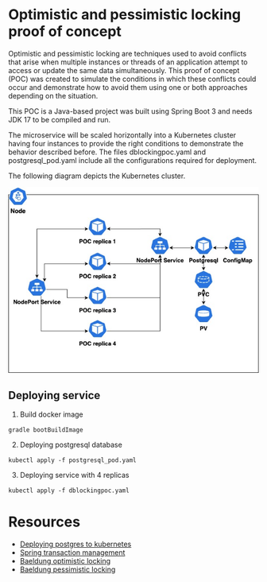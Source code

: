 # Optimistic and pessimistic locking proof of concept

Optimistic and pessimistic locking are techniques used to avoid conflicts that arise when multiple instances or threads of an application attempt to access or update the same data simultaneously. This proof of concept (POC) was created to simulate the conditions in which these conflicts could occur and demonstrate how to avoid them using one or both approaches depending on the situation.

This POC is a Java-based project was built using Spring Boot 3 and needs JDK 17 to be compiled and run.

The microservice will be scaled horizontally into a Kubernetes cluster having four instances to provide the right conditions to demonstrate the behavior described before. The files dblockingpoc.yaml and postgresql_pod.yaml include all the configurations required for deployment. 

The following diagram depicts the Kubernetes cluster. 

![My Image](DB_LOCKING_POC.jpg)

## Deploying service

1. Build docker image
```shell
gradle bootBuildImage
```
2. Deploying postgresql database
```shell
kubectl apply -f postgresql_pod.yaml
```
3. Deploying service with 4 replicas
```shell
kubectl apply -f dblockingpoc.yaml
```
# Resources

* [Deploying postgres to kubernetes](https://adamtheautomator.com/postgres-to-kubernetes/)
* [Spring transaction management](https://docs.spring.io/spring-framework/docs/current/reference/html/data-access.html#transaction)
* [Baeldung optimistic locking](https://www.baeldung.com/jpa-optimistic-locking)
* [Baeldung pessimistic locking](https://www.baeldung.com/jpa-pessimistic-locking)
